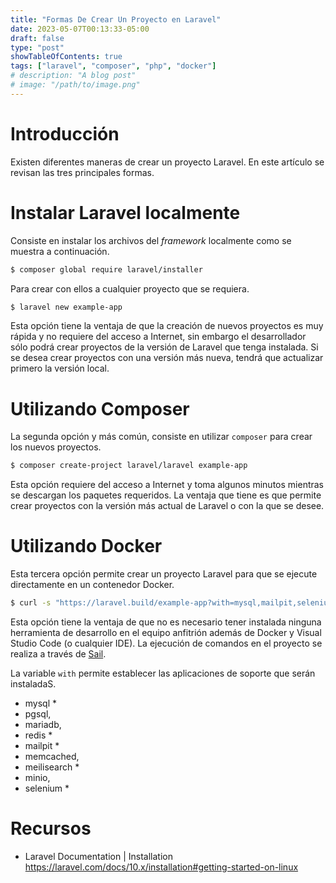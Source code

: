 ```yaml
---
title: "Formas De Crear Un Proyecto en Laravel"
date: 2023-05-07T00:13:33-05:00
draft: false
type: "post"
showTableOfContents: true
tags: ["laravel", "composer", "php", "docker"]
# description: "A blog post"
# image: "/path/to/image.png"
---
```


# Introducción

Existen diferentes maneras de crear un proyecto Laravel. En este artículo se revisan las tres principales formas.

# Instalar Laravel localmente

Consiste en instalar los archivos del *framework* localmente como se muestra a continuación.

```bash
$ composer global require laravel/installer
```
Para crear con ellos a cualquier proyecto que se requiera.

```bash
$ laravel new example-app
```
Esta opción tiene la ventaja de que la creación de nuevos proyectos es muy rápida y no requiere del acceso a Internet, sin embargo el desarrollador sólo podrá crear proyectos de la versión de Laravel que tenga instalada.  Si se desea crear proyectos con una versión más nueva, tendrá que actualizar primero la versión local.

# Utilizando Composer

La segunda opción y más común, consiste en utilizar `composer` para crear los nuevos proyectos.

```bash
$ composer create-project laravel/laravel example-app
```

Esta opción requiere del acceso a Internet y toma algunos minutos mientras se descargan los paquetes requeridos.  La ventaja que tiene es que permite crear proyectos con la versión más actual de Laravel o con la que se desee.

# Utilizando Docker

Esta tercera opción permite crear un proyecto Laravel para que se ejecute directamente en un contenedor Docker.  

```bash
$ curl -s "https://laravel.build/example-app?with=mysql,mailpit,selenium" | bash
```

Esta opción tiene la ventaja de que no es necesario tener instalada ninguna herramienta de desarrollo en el equipo anfitrión además de Docker y Visual Studio Code (o cualquier IDE).  La ejecución de comandos en el proyecto se realiza a través de [Sail](https://laravel.com/docs/master/sail).

La variable `with` permite establecer las aplicaciones de soporte que serán instaladaS.

- mysql *
- pgsql,
- mariadb,
- redis *
- mailpit *
- memcached,
- meilisearch *
- minio,
- selenium *

# Recursos

- Laravel Documentation | Installation  
  https://laravel.com/docs/10.x/installation#getting-started-on-linux